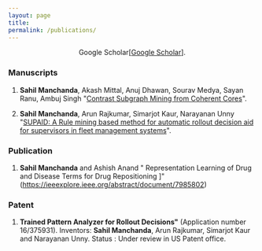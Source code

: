 ```yaml
---
layout: page
title: 
permalink: /publications/
---
```


<p align="center">
Google Scholar[<a href = "https://scholar.google.com/citations?user=OPyjQHwAAAAJ&hl=en">Google Scholar</a>].
</p>

### Manuscripts

1.   **Sahil Manchanda**, Akash Mittal, Anuj Dhawan, Sourav Medya, Sayan Ranu, Ambuj Singh "[Contrast Subgraph Mining from Coherent Cores](https://arxiv.org/abs/1903.03332)".

2. **Sahil Manchanda**, Arun Rajkumar, Simarjot Kaur, Narayanan Unny "[SUPAID: A Rule mining based method for automatic rollout decision aid for supervisors in fleet management systems](https://arxiv.org/ftp/arxiv/papers/2001/2001.03386.pdf/)".

### Publication
1. **Sahil Manchanda** and Ashish Anand " Representation Learning of Drug and Disease Terms for Drug Repositioning ]" (https://ieeexplore.ieee.org/abstract/document/7985802)

### Patent

1. **Trained Pattern Analyzer for Rollout Decisions"** (Application number 16/375931).
Inventors: **Sahil Manchanda**, Arun Rajkumar, Simarjot Kaur and Narayanan Unny.
Status : Under review in US Patent office.

